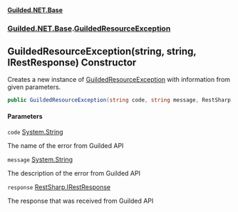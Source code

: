 
#### [Guilded.NET.Base](Guilded_NET_Base 'Guilded.NET.Base')
### [Guilded.NET.Base](Guilded_NET_Base#Guilded_NET_Base 'Guilded.NET.Base').[GuildedResourceException](GuildedResourceException 'Guilded.NET.Base.GuildedResourceException')
## GuildedResourceException(string, string, IRestResponse) Constructor

Creates a new instance of [GuildedResourceException](GuildedResourceException 'Guilded.NET.Base.GuildedResourceException') with information from given parameters.
```csharp
public GuildedResourceException(string code, string message, RestSharp.IRestResponse response);
```

#### Parameters

<a name='Guilded_NET_Base_GuildedResourceException_GuildedResourceException(string_string_RestSharp_IRestResponse)_code'></a>
`code` [System.String](https://docs.microsoft.com/en-us/dotnet/api/System.String 'System.String')

The name of the error from Guilded API

<a name='Guilded_NET_Base_GuildedResourceException_GuildedResourceException(string_string_RestSharp_IRestResponse)_message'></a>
`message` [System.String](https://docs.microsoft.com/en-us/dotnet/api/System.String 'System.String')

The description of the error from Guilded API

<a name='Guilded_NET_Base_GuildedResourceException_GuildedResourceException(string_string_RestSharp_IRestResponse)_response'></a>
`response` [RestSharp.IRestResponse](https://docs.microsoft.com/en-us/dotnet/api/RestSharp.IRestResponse 'RestSharp.IRestResponse')

The response that was received from Guilded API